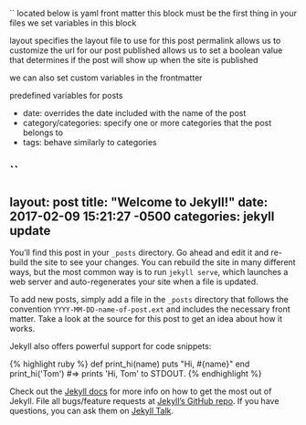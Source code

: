 `` 
located below is yaml front matter
this block must be the first thing in your files
we set variables in this block

layout specifies the layout file to use for this post
permalink allows us to customize the url for our post
published allows us to set a boolean value that determines if the post will show up when the site is published

we can also set custom variables in the frontmatter

predefined variables for posts
- date: overrides the date included with the name of the post
- category/categories: specify one or more categories that the post belongs to
- tags: behave similarly to categories

``
---
layout: post
title:  "Welcome to Jekyll!"
date:   2017-02-09 15:21:27 -0500
categories: jekyll update
---
You’ll find this post in your `_posts` directory. Go ahead and edit it and re-build the site to see your changes. You can rebuild the site in many different ways, but the most common way is to run `jekyll serve`, which launches a web server and auto-regenerates your site when a file is updated.

To add new posts, simply add a file in the `_posts` directory that follows the convention `YYYY-MM-DD-name-of-post.ext` and includes the necessary front matter. Take a look at the source for this post to get an idea about how it works.

Jekyll also offers powerful support for code snippets:

{% highlight ruby %}
def print_hi(name)
  puts "Hi, #{name}"
end
print_hi('Tom')
#=> prints 'Hi, Tom' to STDOUT.
{% endhighlight %}

Check out the [Jekyll docs][jekyll-docs] for more info on how to get the most out of Jekyll. File all bugs/feature requests at [Jekyll’s GitHub repo][jekyll-gh]. If you have questions, you can ask them on [Jekyll Talk][jekyll-talk].

[jekyll-docs]: https://jekyllrb.com/docs/home
[jekyll-gh]:   https://github.com/jekyll/jekyll
[jekyll-talk]: https://talk.jekyllrb.com/
